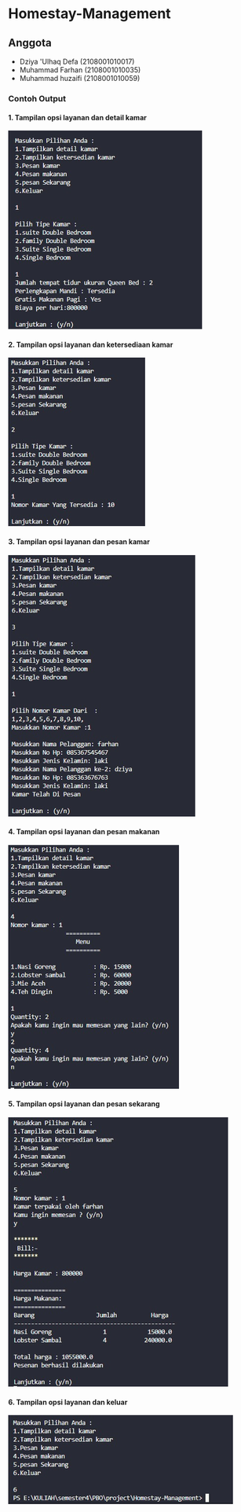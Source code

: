 # Homestay-Management

## Anggota 
- Dziya 'Ulhaq Defa (2108001010017)
- Muhammad Farhan (2108001010035)
- Muhammad huzaifi (2108001010059)

### Contoh Output
#### 1. Tampilan opsi layanan dan detail kamar
![Tampilan opsi layanan dan detail kamar](foto/no%201.jpeg)
#### 2. Tampilan opsi layanan dan ketersediaan kamar
![Tampilan opsi layanan dan ketersediaan kamar](foto/no%202.jpeg)
#### 3. Tampilan opsi layanan dan pesan kamar
![Tampilan opsi layanan dan pesan kamar](foto/no%203.jpeg)
#### 4. Tampilan opsi layanan dan pesan makanan
![Tampilan opsi layanan dan pesan makanan](foto/no%204.jpeg)
#### 5. Tampilan opsi layanan dan pesan sekarang
![Tampilan opsi layanan dan pesan sekarang](foto/no%205.jpeg)
#### 6. Tampilan opsi layanan dan keluar
![Tampilan opsi layanan dan keluar](foto/no%206.jpeg)

